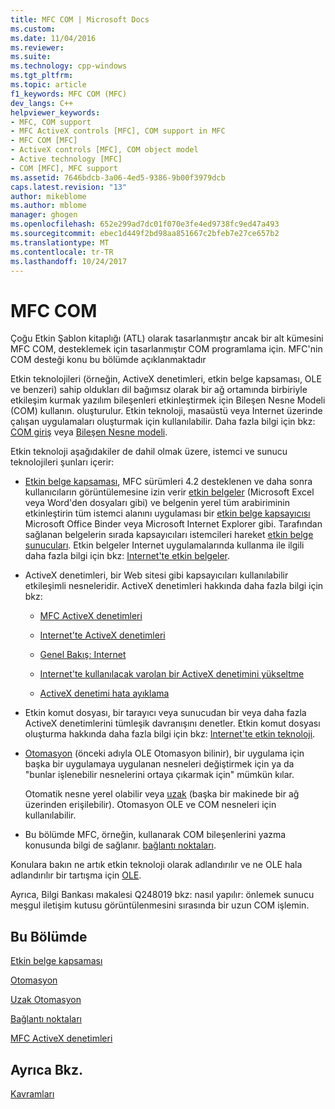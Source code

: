 ```yaml
---
title: MFC COM | Microsoft Docs
ms.custom: 
ms.date: 11/04/2016
ms.reviewer: 
ms.suite: 
ms.technology: cpp-windows
ms.tgt_pltfrm: 
ms.topic: article
f1_keywords: MFC COM (MFC)
dev_langs: C++
helpviewer_keywords:
- MFC, COM support
- MFC ActiveX controls [MFC], COM support in MFC
- MFC COM [MFC]
- ActiveX controls [MFC], COM object model
- Active technology [MFC]
- COM [MFC], MFC support
ms.assetid: 7646bdcb-3a06-4ed5-9386-9b00f3979dcb
caps.latest.revision: "13"
author: mikeblome
ms.author: mblome
manager: ghogen
ms.openlocfilehash: 652e299ad7dc01f070e3fe4ed9738fc9ed47a493
ms.sourcegitcommit: ebec1d449f2bd98aa851667c2bfeb7e27ce657b2
ms.translationtype: MT
ms.contentlocale: tr-TR
ms.lasthandoff: 10/24/2017
---
```

# <a name="mfc-com"></a>MFC COM
Çoğu Etkin Şablon kitaplığı (ATL) olarak tasarlanmıştır ancak bir alt kümesini MFC COM, desteklemek için tasarlanmıştır COM programlama için. MFC'nin COM desteği konu bu bölümde açıklanmaktadır  
  
 Etkin teknolojileri (örneğin, ActiveX denetimleri, etkin belge kapsaması, OLE ve benzeri) sahip oldukları dil bağımsız olarak bir ağ ortamında birbiriyle etkileşim kurmak yazılım bileşenleri etkinleştirmek için Bileşen Nesne Modeli (COM) kullanın. oluşturulur. Etkin teknoloji, masaüstü veya Internet üzerinde çalışan uygulamaları oluşturmak için kullanılabilir. Daha fazla bilgi için bkz: [COM giriş](../atl/introduction-to-com.md) veya [Bileşen Nesne modeli](http://msdn.microsoft.com/library/windows/desktop/ms694363).  
  
 Etkin teknoloji aşağıdakiler de dahil olmak üzere, istemci ve sunucu teknolojileri şunları içerir:  
  
-   [Etkin belge kapsaması](../mfc/active-document-containment.md), MFC sürümleri 4.2 desteklenen ve daha sonra kullanıcıların görüntülemesine izin verir [etkin belgeler](../mfc/active-documents.md) (Microsoft Excel veya Word'den dosyaları gibi) ve belgenin yerel tüm arabiriminin etkinleştirin tüm istemci alanını uygulaması bir [etkin belge kapsayıcısı](../mfc/active-document-containers.md) Microsoft Office Binder veya Microsoft Internet Explorer gibi. Tarafından sağlanan belgelerin sırada kapsayıcıları istemcileri hareket [etkin belge sunucuları](../mfc/active-document-servers.md). Etkin belgeler Internet uygulamalarında kullanma ile ilgili daha fazla bilgi için bkz: [Internet'te etkin belgeler](../mfc/active-documents-on-the-internet.md).  
  
-   ActiveX denetimleri, bir Web sitesi gibi kapsayıcıları kullanılabilir etkileşimli nesneleridir. ActiveX denetimleri hakkında daha fazla bilgi için bkz:  
  
    -   [MFC ActiveX denetimleri](../mfc/mfc-activex-controls.md)  
  
    -   [Internet'te ActiveX denetimleri](../mfc/activex-controls-on-the-internet.md)  
  
    -   [Genel Bakış: Internet](../mfc/mfc-internet-programming-basics.md)  
  
    -   [Internet'te kullanılacak varolan bir ActiveX denetimini yükseltme](../mfc/upgrading-an-existing-activex-control.md)  
  
    -   [ActiveX denetimi hata ayıklama](/visualstudio/debugger/how-to-debug-an-activex-control)  
  
-   Etkin komut dosyası, bir tarayıcı veya sunucudan bir veya daha fazla ActiveX denetimlerini tümleşik davranışını denetler. Etkin komut dosyası oluşturma hakkında daha fazla bilgi için bkz: [Internet'te etkin teknoloji](../mfc/active-technology-on-the-internet.md).  
  
-   [Otomasyon](../mfc/automation.md) (önceki adıyla OLE Otomasyon bilinir), bir uygulama için başka bir uygulamaya uygulanan nesneleri değiştirmek için ya da "bunlar işlenebilir nesnelerini ortaya çıkarmak için" mümkün kılar.  
  
     Otomatik nesne yerel olabilir veya [uzak](../mfc/remote-automation.md) (başka bir makinede bir ağ üzerinden erişilebilir). Otomasyon OLE ve COM nesneleri için kullanılabilir.  
  
-   Bu bölümde MFC, örneğin, kullanarak COM bileşenlerini yazma konusunda bilgi de sağlanır. [bağlantı noktaları](../mfc/connection-points.md).  
  
 Konulara bakın ne artık etkin teknoloji olarak adlandırılır ve ne OLE hala adlandırılır bir tartışma için [OLE](../mfc/ole-in-mfc.md).  
  
 Ayrıca, Bilgi Bankası makalesi Q248019 bkz: nasıl yapılır: önlemek sunucu meşgul iletişim kutusu görüntülenmesini sırasında bir uzun COM işlemin.  
  
## <a name="in-this-section"></a>Bu Bölümde  
 [Etkin belge kapsaması](../mfc/active-document-containment.md)  
  
 [Otomasyon](../mfc/automation.md)  
  
 [Uzak Otomasyon](../mfc/remote-automation.md)  
  
 [Bağlantı noktaları](../mfc/connection-points.md)  
  
 [MFC ActiveX denetimleri](../mfc/mfc-activex-controls.md)  
  
## <a name="see-also"></a>Ayrıca Bkz.  
 [Kavramları](../mfc/mfc-concepts.md)


